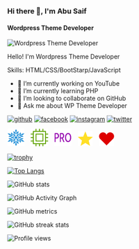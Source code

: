 ### Hi there 👋, I'm Abu Saif
#### Wordpress Theme Developer
![Wordpress Theme Developer](https://scontent.fdac41-1.fna.fbcdn.net/v/t39.30808-6/289225125_569519698068424_6167341816022935204_n.jpg?stp=dst-jpg_p960x960&_nc_cat=106&ccb=1-7&_nc_sid=730e14&_nc_eui2=AeExp5CXoyGjE0vutKy9HaZt7QRpV28bNPLtBGlXbxs08l8RuwVVTByQoyqVTPtqogb4-uFJ8SMDQNSn8rOgH_qe&_nc_ohc=kkasmCMHoMoAX_sg3aH&_nc_ht=scontent.fdac41-1.fna&oh=00_AT8y3VN3dINDDo4KqdWfyCKEjq47m4TTVUCfmrX_KZP2uA&oe=62B1B5B8)

Hello! I'm Wordpress Theme Developer

Skills: HTML/CSS/BootStarp/JavaScript

- 🔭 I’m currently working on YouTube 
- 🌱 I’m currently learning PHP 
- 👯 I’m looking to collaborate on GitHub 
- 💬 Ask me about WP Theme Developer 


[<img src='https://cdn.jsdelivr.net/npm/simple-icons@3.0.1/icons/github.svg' alt='github' height='40'>](https://github.com/AbuSaif126653)  [<img src='https://cdn.jsdelivr.net/npm/simple-icons@3.0.1/icons/facebook.svg' alt='facebook' height='40'>](https://www.facebook.com/abu.saif.503092)  [<img src='https://cdn.jsdelivr.net/npm/simple-icons@3.0.1/icons/instagram.svg' alt='instagram' height='40'>](https://www.instagram.com/abu.saif4200/)  [<img src='https://cdn.jsdelivr.net/npm/simple-icons@3.0.1/icons/twitter.svg' alt='twitter' height='40'>](https://twitter.com/saif126653)  

<a href='https://archiveprogram.github.com/'><img src='https://raw.githubusercontent.com/acervenky/animated-github-badges/master/assets/acbadge.gif' width='40' height='40'></a> <a href='https://docs.github.com/en/developers'><img src='https://raw.githubusercontent.com/acervenky/animated-github-badges/master/assets/devbadge.gif' width='40' height='40'></a> <a href='https://github.com/pricing'><img src='https://raw.githubusercontent.com/acervenky/animated-github-badges/master/assets/pro.gif' width='40' height='40'></a> <a href='https://stars.github.com/'><img src='https://raw.githubusercontent.com/acervenky/animated-github-badges/master/assets/starbadge.gif' width='35' height='35'></a> <a href='https://docs.github.com/en/github/supporting-the-open-source-community-with-github-sponsors'><img src='https://raw.githubusercontent.com/acervenky/animated-github-badges/master/assets/sponsorbadge.gif' width='35' height='35'></a> 

[![trophy](https://github-profile-trophy.vercel.app/?username=AbuSaif126653)](https://github.com/ryo-ma/github-profile-trophy)

[![Top Langs](https://github-readme-stats.vercel.app/api/top-langs/?username=AbuSaif126653)](https://github.com/anuraghazra/github-readme-stats)

![GitHub stats](https://github-readme-stats.vercel.app/api?username=AbuSaif126653&show_icons=true&count_private=true)  

![GitHub Activity Graph](https://activity-graph.herokuapp.com/graph?username=AbuSaif126653)  

![GitHub metrics](https://metrics.lecoq.io/AbuSaif126653)  

![GitHub streak stats](https://github-readme-streak-stats.herokuapp.com/?user=AbuSaif126653)  

![Profile views](https://gpvc.arturio.dev/AbuSaif126653)  
